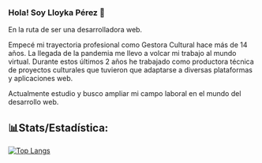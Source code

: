 ### Hola! Soy Lloyka Pérez 👋

En la ruta de ser una desarrolladora web.

Empecé mi trayectoria profesional como Gestora Cultural hace más de 14 años. La llegada de la pandemia me llevo a volcar mi trabajo al mundo virtual. Durante estos últimos 2 años he trabajado como productora técnica de proyectos culturales que tuvieron que adaptarse a diversas plataformas y aplicaciones web.

Actualmente estudio y busco ampliar mi campo laboral en el mundo del desarrollo web.


## 📊Stats/Estadística:
[![Top Langs](https://github-readme-stats.vercel.app/api/top-langs/?username=lloykaperez&layout=compact&theme=algolia&show_icons=true)](https://github.com/lloykaperez/github-readme-stats)

<!--
**lloykaperez/lloykaperez** is a ✨ _special_ ✨ repository because its `README.md` (this file) appears on your GitHub profile.

Here are some ideas to get you started:

- 🔭 I’m currently working on ...
- 🌱 I’m currently learning ...
- 👯 I’m looking to collaborate on ...
- 🤔 I’m looking for help with ...
- 💬 Ask me about ...
- 📫 How to reach me: ...
- 😄 Pronouns: ...
- ⚡ Fun fact: ...
-->
